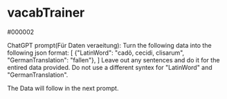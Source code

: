 # vacabTrainer
#000002

ChatGPT prompt(Für Daten veraeitung):
Turn the following data into the following json format:
[
  {"LatinWord": "cadõ, cecidi, clisarum", "GermanTranslation": "fallen"},
]
Leave out any sentences and do it for the entired data provided. Do not use a different syntex for "LatinWord"
and "GermanTranslation".

The Data will follow in the next prompt.
